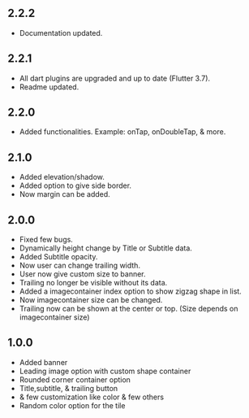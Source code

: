 ## 2.2.2
- Documentation updated.

## 2.2.1
- All dart plugins are upgraded and up to date (Flutter 3.7).
- Readme updated.

## 2.2.0
- Added functionalities. Example: onTap, onDoubleTap, & more.

## 2.1.0
- Added elevation/shadow.
- Added option to give side border.
- Now margin can be added.

## 2.0.0
- Fixed few bugs.
- Dynamically height change by Title or Subtitle data.
- Added Subtitle opacity.
- Now user can change trailing width.
- User now give custom size to banner.
- Trailing no longer be visible without its data.
- Added a imagecontainer index option to show zigzag shape in list.
- Now imagecontainer size can be changed.
- Trailing now can be shown at the center or top. (Size depends on imagecontainer size)

## 1.0.0
- Added banner
- Leading image option with custom shape container
- Rounded corner container option
- Title,subtitle, & trailing button
- & few customization like color & few others
- Random color option for the tile